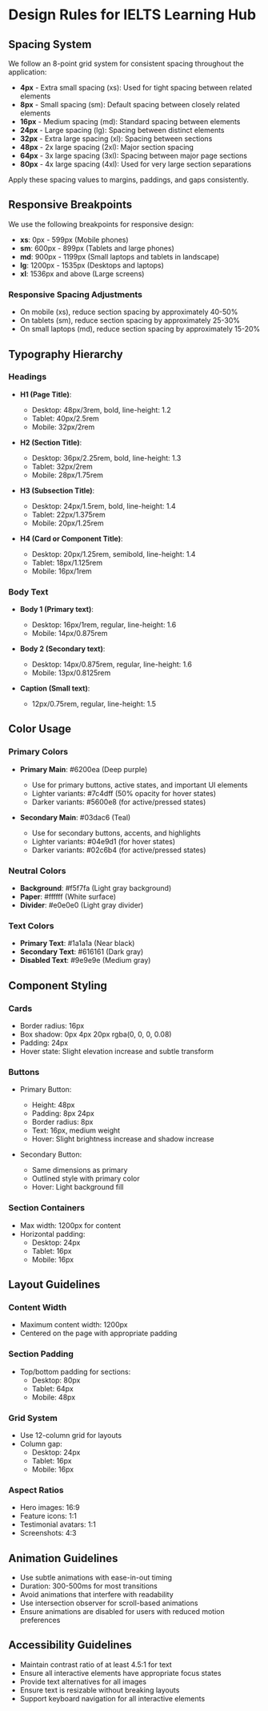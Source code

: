 # Design Rules for IELTS Learning Hub

## Spacing System

We follow an 8-point grid system for consistent spacing throughout the application:

- **4px** - Extra small spacing (xs): Used for tight spacing between related elements
- **8px** - Small spacing (sm): Default spacing between closely related elements
- **16px** - Medium spacing (md): Standard spacing between elements
- **24px** - Large spacing (lg): Spacing between distinct elements
- **32px** - Extra large spacing (xl): Spacing between sections
- **48px** - 2x large spacing (2xl): Major section spacing
- **64px** - 3x large spacing (3xl): Spacing between major page sections
- **80px** - 4x large spacing (4xl): Used for very large section separations

Apply these spacing values to margins, paddings, and gaps consistently.

## Responsive Breakpoints

We use the following breakpoints for responsive design:

- **xs**: 0px - 599px (Mobile phones)
- **sm**: 600px - 899px (Tablets and large phones)
- **md**: 900px - 1199px (Small laptops and tablets in landscape)
- **lg**: 1200px - 1535px (Desktops and laptops)
- **xl**: 1536px and above (Large screens)

### Responsive Spacing Adjustments

- On mobile (xs), reduce section spacing by approximately 40-50%
- On tablets (sm), reduce section spacing by approximately 25-30%
- On small laptops (md), reduce section spacing by approximately 15-20%

## Typography Hierarchy

### Headings

- **H1 (Page Title)**: 
  - Desktop: 48px/3rem, bold, line-height: 1.2
  - Tablet: 40px/2.5rem
  - Mobile: 32px/2rem

- **H2 (Section Title)**:
  - Desktop: 36px/2.25rem, bold, line-height: 1.3
  - Tablet: 32px/2rem
  - Mobile: 28px/1.75rem

- **H3 (Subsection Title)**:
  - Desktop: 24px/1.5rem, bold, line-height: 1.4
  - Tablet: 22px/1.375rem
  - Mobile: 20px/1.25rem

- **H4 (Card or Component Title)**:
  - Desktop: 20px/1.25rem, semibold, line-height: 1.4
  - Tablet: 18px/1.125rem
  - Mobile: 16px/1rem

### Body Text

- **Body 1 (Primary text)**:
  - Desktop: 16px/1rem, regular, line-height: 1.6
  - Mobile: 14px/0.875rem

- **Body 2 (Secondary text)**:
  - Desktop: 14px/0.875rem, regular, line-height: 1.6
  - Mobile: 13px/0.8125rem

- **Caption (Small text)**:
  - 12px/0.75rem, regular, line-height: 1.5

## Color Usage

### Primary Colors

- **Primary Main**: #6200ea (Deep purple)
  - Use for primary buttons, active states, and important UI elements
  - Lighter variants: #7c4dff (50% opacity for hover states)
  - Darker variants: #5600e8 (for active/pressed states)

- **Secondary Main**: #03dac6 (Teal)
  - Use for secondary buttons, accents, and highlights
  - Lighter variants: #04e9d1 (for hover states)
  - Darker variants: #02c6b4 (for active/pressed states)

### Neutral Colors

- **Background**: #f5f7fa (Light gray background)
- **Paper**: #ffffff (White surface)
- **Divider**: #e0e0e0 (Light gray divider)

### Text Colors

- **Primary Text**: #1a1a1a (Near black)
- **Secondary Text**: #616161 (Dark gray)
- **Disabled Text**: #9e9e9e (Medium gray)

## Component Styling

### Cards

- Border radius: 16px
- Box shadow: 0px 4px 20px rgba(0, 0, 0, 0.08)
- Padding: 24px
- Hover state: Slight elevation increase and subtle transform

### Buttons

- Primary Button:
  - Height: 48px
  - Padding: 8px 24px
  - Border radius: 8px
  - Text: 16px, medium weight
  - Hover: Slight brightness increase and shadow increase

- Secondary Button:
  - Same dimensions as primary
  - Outlined style with primary color
  - Hover: Light background fill

### Section Containers

- Max width: 1200px for content
- Horizontal padding:
  - Desktop: 24px
  - Tablet: 16px
  - Mobile: 16px

## Layout Guidelines

### Content Width

- Maximum content width: 1200px
- Centered on the page with appropriate padding

### Section Padding

- Top/bottom padding for sections:
  - Desktop: 80px
  - Tablet: 64px
  - Mobile: 48px

### Grid System

- Use 12-column grid for layouts
- Column gap:
  - Desktop: 24px
  - Tablet: 16px
  - Mobile: 16px

### Aspect Ratios

- Hero images: 16:9
- Feature icons: 1:1
- Testimonial avatars: 1:1
- Screenshots: 4:3

## Animation Guidelines

- Use subtle animations with ease-in-out timing
- Duration: 300-500ms for most transitions
- Avoid animations that interfere with readability
- Use intersection observer for scroll-based animations
- Ensure animations are disabled for users with reduced motion preferences

## Accessibility Guidelines

- Maintain contrast ratio of at least 4.5:1 for text
- Ensure all interactive elements have appropriate focus states
- Provide text alternatives for all images
- Ensure text is resizable without breaking layouts
- Support keyboard navigation for all interactive elements
